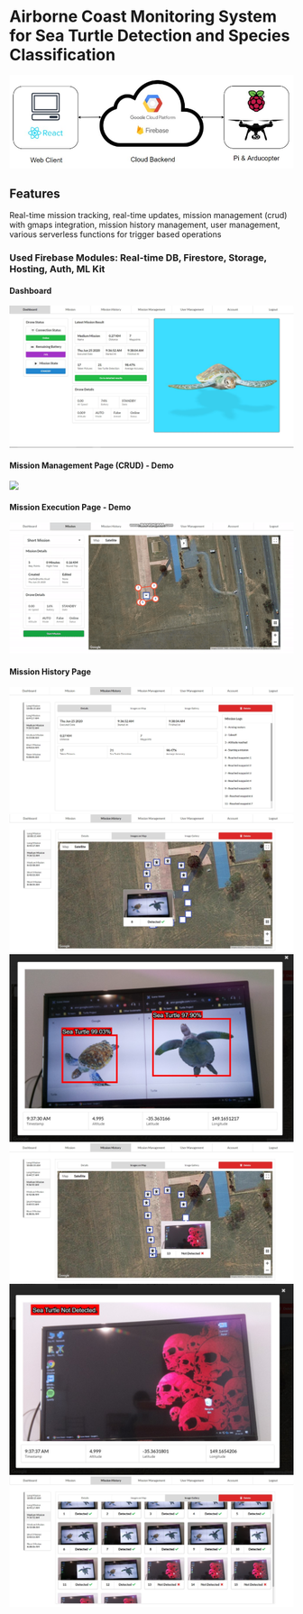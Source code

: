# Airborne Coast Monitoring System for Sea Turtle Detection and Species Classification

<p align="center"> 
<img src="images/context.jpg" />
</p>

## Features

Real-time mission tracking, real-time updates, mission management (crud) with gmaps integration, mission history management, user management, various serverless functions for trigger based operations

### Used Firebase Modules: Real-time DB, Firestore, Storage, Hosting, Auth, ML Kit

#### Dashboard

![Screenshot](images/homepage.jpg)

#### Mission Management Page (CRUD) - Demo

![](images/editmission.gif)

#### Mission Execution Page - Demo

![](images/runmission.gif)

#### Mission History Page

![Screenshot](images/history_1.jpg)
![Screenshot](images/history_2.jpg)
![Screenshot](images/history_3.jpg)
![Screenshot](images/history_4.jpg)
![Screenshot](images/history_5.jpg)
![Screenshot](images/history_6.jpg)
